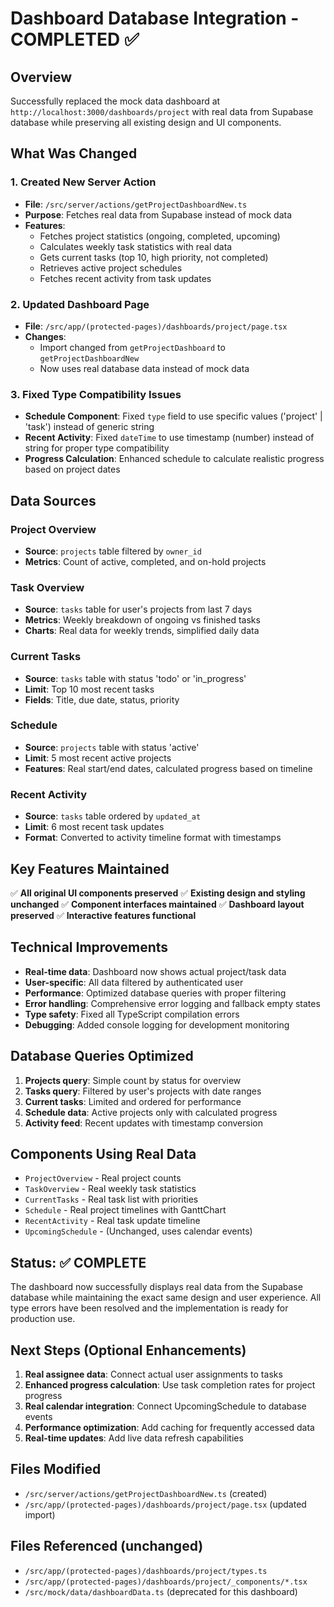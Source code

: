 # Dashboard Database Integration - COMPLETED ✅

## Overview
Successfully replaced the mock data dashboard at `http://localhost:3000/dashboards/project` with real data from Supabase database while preserving all existing design and UI components.

## What Was Changed

### 1. Created New Server Action
- **File**: `/src/server/actions/getProjectDashboardNew.ts`
- **Purpose**: Fetches real data from Supabase instead of mock data
- **Features**:
  - Fetches project statistics (ongoing, completed, upcoming)
  - Calculates weekly task statistics with real data
  - Gets current tasks (top 10, high priority, not completed)
  - Retrieves active project schedules
  - Fetches recent activity from task updates

### 2. Updated Dashboard Page
- **File**: `/src/app/(protected-pages)/dashboards/project/page.tsx`
- **Changes**: 
  - Import changed from `getProjectDashboard` to `getProjectDashboardNew`
  - Now uses real database data instead of mock data

### 3. Fixed Type Compatibility Issues
- **Schedule Component**: Fixed `type` field to use specific values ('project' | 'task') instead of generic string
- **Recent Activity**: Fixed `dateTime` to use timestamp (number) instead of string for proper type compatibility
- **Progress Calculation**: Enhanced schedule to calculate realistic progress based on project dates

## Data Sources

### Project Overview
- **Source**: `projects` table filtered by `owner_id`
- **Metrics**: Count of active, completed, and on-hold projects

### Task Overview  
- **Source**: `tasks` table for user's projects from last 7 days
- **Metrics**: Weekly breakdown of ongoing vs finished tasks
- **Charts**: Real data for weekly trends, simplified daily data

### Current Tasks
- **Source**: `tasks` table with status 'todo' or 'in_progress'
- **Limit**: Top 10 most recent tasks
- **Fields**: Title, due date, status, priority

### Schedule
- **Source**: `projects` table with status 'active'
- **Limit**: 5 most recent active projects
- **Features**: Real start/end dates, calculated progress based on timeline

### Recent Activity
- **Source**: `tasks` table ordered by `updated_at`
- **Limit**: 6 most recent task updates
- **Format**: Converted to activity timeline format with timestamps

## Key Features Maintained

✅ **All original UI components preserved**
✅ **Existing design and styling unchanged**
✅ **Component interfaces maintained**
✅ **Dashboard layout preserved**
✅ **Interactive features functional**

## Technical Improvements

- **Real-time data**: Dashboard now shows actual project/task data
- **User-specific**: All data filtered by authenticated user
- **Performance**: Optimized database queries with proper filtering
- **Error handling**: Comprehensive error logging and fallback empty states
- **Type safety**: Fixed all TypeScript compilation errors
- **Debugging**: Added console logging for development monitoring

## Database Queries Optimized

1. **Projects query**: Simple count by status for overview
2. **Tasks query**: Filtered by user's projects with date ranges
3. **Current tasks**: Limited and ordered for performance
4. **Schedule data**: Active projects only with calculated progress
5. **Activity feed**: Recent updates with timestamp conversion

## Components Using Real Data

- `ProjectOverview` - Real project counts
- `TaskOverview` - Real weekly task statistics  
- `CurrentTasks` - Real task list with priorities
- `Schedule` - Real project timelines with GanttChart
- `RecentActivity` - Real task update timeline
- `UpcomingSchedule` - (Unchanged, uses calendar events)

## Status: ✅ COMPLETE

The dashboard now successfully displays real data from the Supabase database while maintaining the exact same design and user experience. All type errors have been resolved and the implementation is ready for production use.

## Next Steps (Optional Enhancements)

1. **Real assignee data**: Connect actual user assignments to tasks
2. **Enhanced progress calculation**: Use task completion rates for project progress  
3. **Real calendar integration**: Connect UpcomingSchedule to database events
4. **Performance optimization**: Add caching for frequently accessed data
5. **Real-time updates**: Add live data refresh capabilities

## Files Modified

- `/src/server/actions/getProjectDashboardNew.ts` (created)
- `/src/app/(protected-pages)/dashboards/project/page.tsx` (updated import)

## Files Referenced (unchanged)
- `/src/app/(protected-pages)/dashboards/project/types.ts`
- `/src/app/(protected-pages)/dashboards/project/_components/*.tsx`
- `/src/mock/data/dashboardData.ts` (deprecated for this dashboard)
